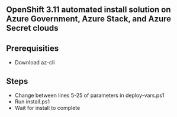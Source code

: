 ## OpenShift 3.11 automated install solution on Azure Government, Azure Stack, and Azure Secret clouds

## Prerequisities
* Download az-cli

## Steps
* Change between lines 5-25 of parameters in deploy-vars.ps1
* Run install.ps1
* Wait for install to complete
